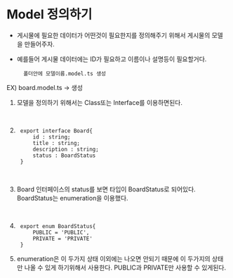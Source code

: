 # Model 정의하기

- 게시물에 필요한 데이터가 어떤것이 필요한지를 정의해주기 위해서 게시물의 모델을 만들어주자.

- 예를들어 게시물 데이터에는 ID가 필요하고 이름이나 설명등이 필요할거다.

        폴더안에 모델이름.model.ts 생성

EX) board.model.ts -> 생성

1. 모델을 정의하기 위해서는 Class또는 Interface를 이용하면된다. 

<br>

2.      export interface Board{ 
            id : string;
            title : string;
            description : string;
            status : BoardStatus
        }

<br>

3. Board 인터페이스의 status를 보면 타입이 BoardStatus로 되어있다. BoardStatus는 enumeration을 이용했다.

<br>

4.      export enum BoardStatus{
            PUBLIC = 'PUBLIC',
            PRIVATE = 'PRIVATE'
        }


5. enumeration은 이 두가지 상태 이외에는 나오면 안되기 때문에 이 두가지의 상태만 나올 수 있게 하기위해서 사용한다. PUBLIC과 PRIVATE만 사용할 수 있게된다.